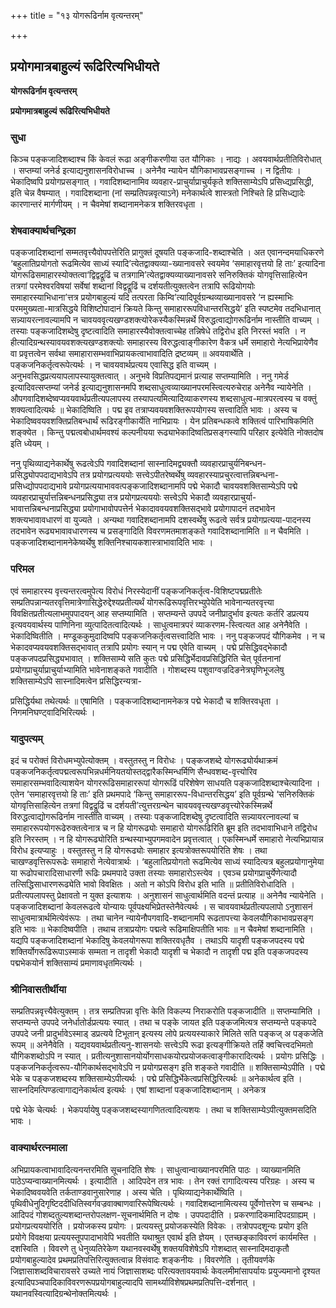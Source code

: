 +++
title = "१३ योगरूढिर्नाम वृत्यन्तरम्"

+++


## प्रयोगमात्रबाहुल्यं रूढिरित्यभिधीयते

**योगरूढिर्नाम वृत्यन्तरम्**

**प्रयोगमात्रबाहुल्यं रूढिरित्यभिधीयते**

### **सुधा**

किञ्च पङ्कजादिशब्दाश्च किं केवलं रूढा अङ्गीकरणीया उत यौगिकाः । नाद्यः । अवयवार्थप्रतीतिविरोधात् । सप्तम्यां जनेर्ड इत्याद्यनुशासनविरोधाच्च । अनेनैव न्यायेन यौगिकाभावप्रसङ्गाच्च । न द्वितीयः । भेकादिष्वपि प्रयोगप्रसङ्गात् । गवादिशब्दानामिव व्यवहार-प्राचुर्याप्राचुर्यकृते शक्तिसाम्येऽपि प्रसिध्द्यप्रसिद्धी, इति चेन्न वैषम्यात् । गवादिशब्दाना (नां सम्प्रतिपन्नवृत्याऽने) मनेकार्थत्वे शास्त्रतो निश्चिते हि प्रसिध्द्यादेः कारणान्तरं मार्गणीयम् । न चैवमेषां शब्दानामनेकत्र शक्तिरवधृता ।

### **शेषवाक्यार्थचन्द्रिका**

पङ्कजादिशब्दानां सम्मतवृत्त्यैवोपपत्तेरिति प्रागुक्तं दूषयति पङ्कजादि-शब्दाश्चेति । अत एवानन्दमयाधिकरणे ‘बहुलातिप्रयोगतो रूढमित्येव साध्यं स्यादि’त्येतद्वाक्यव्या-ख्यानावसरे स्वयमेव ‘समाहारवृत्तयो हि ताः’ इत्यादिना योगरूढिसमाहारस्योक्तत्वा‘द्विद्वद्रूढिं च तत्रगामि’त्येतद्वाक्यव्याख्यानावसरे सनिरुक्तिकं योगवृत्तिसाहित्येन तत्रगां परमेश्वरविषयां सर्वेषां शब्दानां विद्वद्रूढिं च दर्शयतीत्युक्तत्वेन तत्रापि रूढियोगयोः समाहारस्याभिधाना’त्तत्र प्रयोगबाहुल्यं यदि तत्परता किम्वि’त्यादिपूर्वग्रन्थव्याख्यानावसरे ‘न ह्यस्माभिः परममुख्यता-मात्रसिद्धये विशिष्टोपादानं क्रियते किन्तु समाहाररूपविधान्तरसिद्धये’ इति स्पष्टमेव तदभिधानात् सन्न्यायरत्नावल्यामपि न चावयववृत्यखण्डशक्त्योरेकस्यैकस्मिन्नर्थे विरुद्धत्वाद्योगरूढिर्नाम नास्तीति वाच्यम् । तस्याः पङ्कजादिशब्देषु दृष्टत्वादिति समाहारस्यैवोक्तत्वाच्चेह तन्निषेधे तद्विरोध इति निरस्तं भवति । न हीत्यादिग्रन्थस्यावयवशक्त्यखण्डशक्त्योः समाहारस्य विरुद्धत्वाङ्गीकारेण वैकत्र धर्मे समाहारो नेत्यभिप्रायेणैव वा प्रवृत्तत्वेन सर्वथा समाहारासम्भवाभिप्रायकत्वाभावादिति द्रष्टव्यम् ॥ अवयवार्थेति । पङ्कजनिकर्तृत्वरूपेत्यर्थः । न चावयवार्थप्रत्यय एवासिद्ध इति वाच्यम् । अनुभवसिद्धप्रत्ययापलापस्यायुक्तत्वात् । अनुभवे विप्रतिपद्यमानं प्रत्याह सप्तम्यामिति । ननु गमेर्ड इत्यादिवत्सप्तम्यां जनेर्ड इत्याद्यनुशासनमपि शब्दसाधुत्वव्याख्यानपरमस्त्वित्यरुचेराह अनेनैव न्यायेनेति । औपगवादिशब्देष्वप्यवयवार्थप्रतीत्यपलापस्य तस्यापत्यमित्यादिव्याकरणस्य शब्दसाधुत्व-मात्रपरत्वस्य च वक्तुं शक्यत्वादित्यर्थः ॥ भेकादिष्विति । पद्म इव तत्राप्यवयवशक्तिरूपयोगस्य सत्त्वादिति भावः । अस्य च भेकादिष्ववयवशक्तिप्रतिबन्धार्थं रूढिरङ्गीकार्येति नाभिप्रायः । येन प्रतिबन्धकत्वे शक्तित्वं पारिभाषिकमिति शङ्क्येत । किन्तु पद्मत्वबोधार्थमवश्यं कल्पनीयया रूढ्याभेकादिष्वतिप्रसङ्गस्यापि परिहार इत्येवेति नोक्तदोष इति ध्येयम् ।

ननु पृथिव्याद्यनेकार्थेषु रूढत्वेऽपि गवादिशब्दानां सास्नादिमद्व्यक्तौ व्यवहारप्राचुर्यनिबन्धन-प्रसिद्ध्योपपदाद्यभावेऽपि तत्र प्रयोगप्रत्यययोः सत्त्वेऽपीतरेष्वर्थेषु व्यवहारस्याप्रचुरत्वात्तन्निबन्धना-प्रसिध्द्योपपदाद्यभावे प्रयोगप्रत्ययाभाववत्पङ्कजादिशब्दानामपि पद्मे भेकादौ चावयवशक्तिसाम्येऽपि पद्मे व्यवहारप्राचुर्यात्तन्निबन्धनप्रसिद्ध्या तत्र प्रयोगप्रत्यययोः सत्त्वेऽपि भेकादौ व्यवहारप्राचुर्या-भावात्तन्निबन्धनाप्रसिद्ध्या प्रयोगाभावोपपत्तेर्न भेकादाववयवशक्तिसद्भावे प्रयोगापादनं तदभावेन शक्त्यभावावधारणं वा युज्यते । अन्यथा गवादिशब्दानामपि दशस्वर्थेषु रूढत्वे सर्वत्र प्रयोगप्रत्यया-पादनस्य तदभावेन रूढ्यभावावधारणस्य च प्रसङ्गादिति विवरणमतमाशङ्कते गवादिशब्दानामिति ॥ न चैवमिति । पङ्कजादिशब्दानामनेकेष्वर्थेषु शक्तिनिश्चायकशास्त्राभावादिति भावः ।

### **परिमल**

एवं समाहारस्य वृत्त्यन्तरत्वमुपेत्य विरोधं निरस्येदानीं पङ्कजनिकर्तृत्व-विशिष्टपद्मप्रतीतेः सम्प्रतिपन्नान्यतरवृत्तिमात्रेणासिद्धेरुद्देश्यप्रतीत्यर्थं योगरूढिरूपवृत्तिरभ्युपेयेति भावेनान्यतरवृत्त्या विवक्षितप्रतीत्यलाभमुपपादयन् आह सप्तम्यामिति । सप्तम्यन्ते उपपदे जनीप्रादुर्भाव इत्यतः कर्तरि डप्रत्यय इत्यवयवार्थस्य पाणिनिना व्युत्पादितत्वादित्यर्थः । साधुत्वमात्रपरं व्याकरणम-स्त्वित्यत आह अनेनैवेति । भेकादिष्वितीति । मण्डूककुमुदादिष्वपि पङ्कजनिकर्तृत्वसत्त्वादिति भावः । ननु पङ्कजपदं यौगिकमेव । न च भेकादवप्यवयवशक्तिसद्भावात् तत्रापि प्रयोगः स्यान् न पद्म एवेति वाच्यम् । पद्मे प्रसिद्धिवद्भेकादौ पङ्कजपदप्रसिद्ध्यभावात् । शक्तिसाम्ये सति कुतः पद्मे प्रसिद्धिर्भेदावप्रसिद्धिरिति चेत् पूर्वतनानां प्रयोगप्राचुर्याप्राचुर्याभ्यामिति भावेनाशङ्कते गवादीति । गोशब्दस्य पशुवाग्वज्रदिङनेत्रघृणिभूजलेषु शक्तिसाम्येऽपि सास्नादिमत्वेन प्रसिद्धिरन्यत्रा-

प्रसिद्धिर्यथा तथेत्यर्थः ॥ एषामिति । पङ्कजादिशब्दानामनेकत्र पद्मे भेकादौ च शक्तिरवधृता । निगमनिघण्ट्वादिभिरित्यर्थः ।

### **यादुपत्यम्**

इदं च परोक्तं विरोधमभ्युपेत्योक्तम् । वस्तुतस्तु न विरोधः । पङ्कजशब्दे योगरूढ्योर्यथाक्रमं पङ्कजनिकर्तृत्वपद्मत्वरूपभिन्नधर्मनियतयोस्तद्द्वारैकस्मिन्धर्मिणि सैन्धवशब्द-वृत्त्योरिव समाहारसम्भवादित्याशयेन योगररूढिसमाहाररूपां योगरूढिं परिशेषेण साधयति पङ्कजादिशब्दाश्चेत्यादिना । एतेन ‘समाहारवृत्तयो हि ताः’ इति प्रथमपादे ‘किन्तु समाहाररूप-विधान्तरसिद्धय’ इति पूर्वग्रन्थे ‘सनिरुक्तिकं योगवृत्तिसाहित्येन तत्रगां विद्वद्रूढिं च दर्शयती’त्युत्तरग्रन्थेन चावयववृत्त्यखण्डवृत्त्योरेकस्मिन्नर्थे विरुद्धत्वाद्योगरूढिर्नाम नास्तीति वाच्यम् । तस्याः पङ्कजादिशब्देषु दृष्टत्वादिति सन्न्यायरत्नावल्यां च समाहाररूपयोगरूढेरुक्तत्वेनात्र च न हि योगरूढ्योः समाहारो योगरूढिरिति ब्रूम इति तदभावाभिधाने तद्विरोध इति निरस्तम् । न हि योगरूढ्योरिति ग्रन्थस्याभ्युपगमवादेन प्रवृत्तत्वात् । एकस्मिन्धर्मे समाहारो नेत्यभिप्रायान्न विरोध इत्यप्याहुः । वस्तुतस्तु न हि योगरूढ्योः समाहार इत्यत्रोक्तरूपयोरिति शेषः । तथा चाखण्डवृत्तिरूपरूढेः समाहारो नेत्येवात्रार्थः । ‘बहुलातिप्रयोगतो रूढमित्येव साध्यं स्यादित्यत्र बहुलप्रयोगानुमेया या रूढोपचारादिसाधारणी रूढिः प्रथमपादे उक्ता तस्याः समाहारोऽस्त्येव । एवञ्च प्रयोगप्राचुर्येणेत्यादौ तत्सिद्धिसाधारणरूढ्येति भावो विवक्षितः । अतो न कोऽपि विरोध इति भाति ॥ प्रतीतिविरोधादिति । प्रतीत्यपलापस्तु प्रेक्षावतो न युक्त इत्याशयः । अनुशासनं साधुत्वार्थमिति वदन्तं प्रत्याह ॥ अनेनैव न्यायेनेति । पङ्कजादिशब्दानां केवलरूढत्वे योन्यायः पूर्वपक्ष्यभिप्रेतस्तेनैवेत्यर्थः । स चावयवार्थप्रतीत्यपलापो ऽनुशासनं साधुत्वमात्रार्थमित्येवंरूपः । तथा चानेन न्यायेनौपगवादि-शब्दानामपि रूढतापत्त्या केवलयौगिकाभावप्रसङ्ग इति भावः ॥ भेकादिष्वपीति । तथाच तत्राप्रयोगः पद्मत्वे रूढिमाक्षिपतीति भावः ॥ न चैवमेषां शब्दानामिति । यद्यपि पङ्कजादिशब्दानां भेकादिषु केवलयोगरूपा शक्तिरवधृतैव । तथाऽपि यादृशी पङ्कजपदस्य पद्मे शक्तिर्योगरूढिरूपाऽस्माकं सम्मता न तादृशी भेकादौ यादृशी च भेकादौ न तादृशी पद्म इति पङ्कजपदस्य पद्मभेकयोर्न शक्तिसाम्यं प्रमाणावधृतमित्यर्थः ।

### **श्रीनिवासतीर्थीया**

सम्प्रतिपन्नवृत्त्यैवेत्युक्तम् । तत्र सम्प्रतिपन्ना वृत्तिः केति विकल्प्य निराकरोति पङ्कजादीति ॥ सप्तम्यामिति । सप्तम्यन्ते उपपदे जनेर्धातोर्डप्रत्ययः स्यात् । तथा च पङ्के जायत इति पङ्कजमित्यत्र सप्तम्यन्ते पङ्कपदे उपपदे जनी प्रादुर्भावेऽस्माड् डप्रत्यये टिभूतान् इत्यस्य लोपे प्रत्ययस्याकारे मिलिते सति पङ्कज् अ पङ्कजेति रूपम् ॥ अनेनैवेति । यद्यवयवार्थप्रतीत्यनु-शासनयोः सत्त्वेऽपि रूढा इत्यङ्गीक्रियते तर्हि क्वचित्त्वदभिमतो यौगिकशब्दोऽपि न स्यात् । प्रतीत्यनुशासानयोर्योगसाधकयोरप्रयोजकत्वाङ्गीकारादित्यर्थः । प्रयोगः प्रसिद्धिः । पङ्कजनिकर्तृत्वरूप-यौगिकार्थसद्भावेऽपि न प्रयोगप्रसङ्ग इति शङ्कते गवादीति ॥ शक्तिसाम्येऽपीति । पद्मे भेके च पङ्कजशब्दस्य शक्तिसाम्येऽपीत्यर्थः । पद्मे प्रसिद्धिर्भेकेत्वप्रसिद्धिरित्यर्थः ॥ अनेकार्थत्व इति । सास्नदिमत्पिण्डत्वागाद्यनेकार्थत्व इत्यर्थः । एषां शाब्दानां पङ्कजादिशब्दानाम् । अनेकत्र

पद्मे भेके चेत्यर्थः । भेकपर्यायेषु पङ्कजशब्दस्यागणितत्वादित्यशयः । तथा च शक्तिसाम्येऽपीत्युक्तमसदिति भावः ।

### **वाक्यार्थरत्नमाला**

अभिप्रायकत्वाभावादित्यनन्तरमिति सूचनादिति शेषः । साधुत्वान्वाख्यानपरमिति पाठः । व्याख्यानमिति पाठेऽप्यन्वाख्यानमित्यर्थः । इत्यादीति । आदिपदेन तत्र भावः । तेन रक्तं रागादित्यस्य परिग्रहः । अस्य च भेकादिष्ववयवेति तर्कताण्डवानुसारेणाह । अस्य चेति । पृथिव्याद्यनेकार्थेष्विति । पृथिवीधेनुदिगृष्टिददीधितिस्वर्गवज्रवाक्बाणवारिरूपेष्वित्यर्थः । गवादिशब्दानामित्यस्य पूर्वेणोत्तरेण च सम्बन्धः । आदिपदं गोशब्दतुल्यशब्दान्तरोपलक्षण-सूचनार्थमिति न दोषः । उपपदादीति । प्रकरणादिकमादिपदग्राह्यम् । प्रयोगप्रत्यययोरिति । प्रयोजकस्य प्रयोगः । प्रत्ययस्तु प्रयोजकस्येति विवेकः । तत्रोपपदशून्यः प्रयोग इति प्रयोगे विवक्षया प्रत्ययस्तूपपादाभावेपि भवतीति यथाश्रुत एवार्थ इति ज्ञेयम् । एतच्छङ्काविवरणं कार्यमस्ति । दशस्विति । विवरणे तु धेनुव्यतिरेकेण यथानवस्वर्थेषु शक्तयविशेषेऽपि गोशब्दात् सास्नादिमदाकृतौ प्रयोगबाहुल्यादेव प्रथमप्रतिपत्तिरित्युक्तत्वान्न विसंवादः शङ्कनीयः । विवरणेति । तृतीयवर्णके जिज्ञासाशब्दविचारावसरे उच्यते नायं जिज्ञासाशब्दः परित्यक्तावयवार्थः केवलमीमांसापर्यायः प्रयुज्यमानो दृश्यत इत्यादिपञ्चपादिकाविवरणरूपप्रयोगबाहुल्यादपि सामर्थ्याविशेषप्रथमप्रतिपत्ति-दर्शनात् । यथानवस्वित्यादिग्रन्थेनोक्तमित्यर्थः ।

